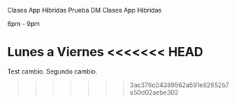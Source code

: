 Clases App Hibridas Prueba DM
Clases App Hibridas

6pm - 9pm

Lunes a Viernes
<<<<<<< HEAD
=======
Test cambio.
Segundo cambio.
>>>>>>> 3ac376c04389562a591e82652b7a50d02aebe302
